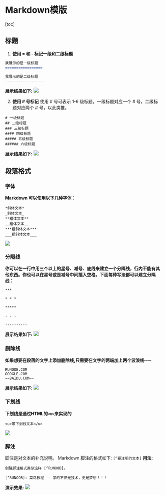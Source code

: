 # Markdown模版

[toc]

## 标题
1. **使用 = 和 - 标记一级和二级标题**
```markdown
我展示的是一级标题
=================

我展示的是二级标题
-----------------
```
**展示结果如下:**
![](media/16983054703631/16983058243759.png)

2. **使用 # 号标记**
使用 # 号可表示 1-6 级标题，一级标题对应一个 # 号，二级标题对应两个 # 号，以此类推。
```
# 一级标题
## 二级标题
### 三级标题
#### 四级标题
##### 五级标题
###### 六级标题
```
**展示结果如下:**
![](media/16983054703631/16983058711928.png)

## 段落格式
### 字体
**Markdown 可以使用以下几种字体：**
```
*斜体文本*
_斜体文本_
**粗体文本**
__粗体文本__
***粗斜体文本***
___粗斜体文本___
```
![](media/16983054703631/16983059604340.png)

### 分隔线
**你可以在一行中用三个以上的星号、减号、底线来建立一个分隔线，行内不能有其他东西。你也可以在星号或是减号中间插入空格。下面每种写法都可以建立分隔线：**
```
***

* * *

*****

- - -

----------
```
**展示结果如下:**
![](media/16983054703631/16983061567348.png)

### 删除线
**如果想要在段落的文字上添加删除线,只需要在文字的两端加上两个波浪线`～～`**
```
RUNOOB.COM
GOOGLE.COM
~~BAIDU.COM~~
```
**展示结果如下:**
![](media/16983054703631/16983065008584.png)
### 下划线
**下划线是通过HTML的`<u>`来实现的**
```
<u>带下划线文本</u>
```
![](media/16983054703631/16983066796466.png)
### 脚注
脚注是对文本的补充说明。
Markdown 脚注的格式如下:
`[^要注明的文本]`
**用法:**
```
创建脚注格式类似这样 [^RUNOOB]。

[^RUNOOB]: 菜鸟教程 -- 学的不仅是技术，更是梦想！！！
```
**演示效果:**
![](media/16983054703631/16983068324505.png)
